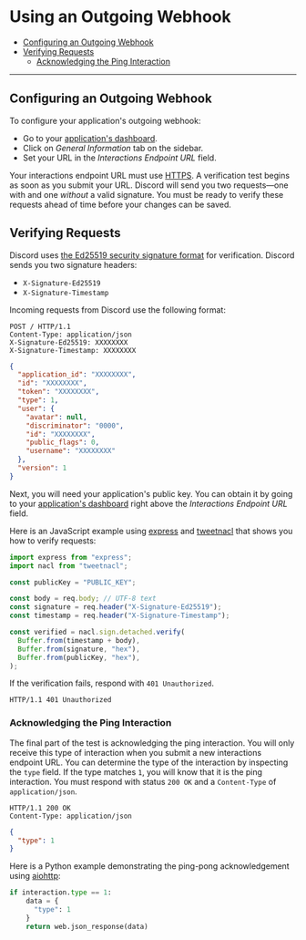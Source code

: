 # Using an Outgoing Webhook

- [Configuring an Outgoing Webhook](#configuring-an-outgoing-webhook)
- [Verifying Requests](#verifying-requests)
  - [Acknowledging the Ping Interaction](#acknowledging-the-ping-interaction)

---

## Configuring an Outgoing Webhook

To configure your application's outgoing webhook:

- Go to your
  [application's dashboard](https://discord.com/developers/applications).
- Click on _General Information_ tab on the sidebar.
- Set your URL in the _Interactions Endpoint URL_ field.

Your interactions endpoint URL must use
[HTTPS](https://en.wikipedia.org/wiki/HTTPS). A verification test begins as soon
as you submit your URL. Discord will send you two requests&mdash;one with and
one _without_ a valid signature. You must be ready to verify these requests
ahead of time before your changes can be saved.

## Verifying Requests

Discord uses [the Ed25519 security signature format](https://ed25519.cr.yp.to/)
for verification. Discord sends you two signature headers:

- `X-Signature-Ed25519`
- `X-Signature-Timestamp`

Incoming requests from Discord use the following format:

```https
POST / HTTP/1.1
Content-Type: application/json
X-Signature-Ed25519: XXXXXXXX
X-Signature-Timestamp: XXXXXXXX
```

```json
{
  "application_id": "XXXXXXXX",
  "id": "XXXXXXXX",
  "token": "XXXXXXXX",
  "type": 1,
  "user": {
    "avatar": null,
    "discriminator": "0000",
    "id": "XXXXXXXX",
    "public_flags": 0,
    "username": "XXXXXXXX"
  },
  "version": 1
}
```

Next, you will need your application's public key. You can obtain it by going to
your [application's dashboard](https://discord.com/developers/applications)
right above the _Interactions Endpoint URL_ field.

Here is an JavaScript example using
[express](https://github.com/expressjs/express) and
[tweetnacl](https://github.com/dchest/tweetnacl-js) that shows you how to verify
requests:

```js
import express from "express";
import nacl from "tweetnacl";

const publicKey = "PUBLIC_KEY";

const body = req.body; // UTF-8 text
const signature = req.header("X-Signature-Ed25519");
const timestamp = req.header("X-Signature-Timestamp");

const verified = nacl.sign.detached.verify(
  Buffer.from(timestamp + body),
  Buffer.from(signature, "hex"),
  Buffer.from(publicKey, "hex"),
);
```

If the verification fails, respond with `401 Unauthorized`.

```https
HTTP/1.1 401 Unauthorized
```

### Acknowledging the Ping Interaction

The final part of the test is acknowledging the ping interaction. You will only
receive this type of interaction when you submit a new interactions endpoint
URL. You can determine the type of the interaction by inspecting the `type`
field. If the type matches `1`, you will know that it is the ping interaction.
You must respond with status `200 OK` and a `Content-Type` of
`application/json`.

```https
HTTP/1.1 200 OK
Content-Type: application/json
```

```json
{
  "type": 1
}
```

Here is a Python example demonstrating the ping-pong acknowledgement using
[aiohttp](https://github.com/aio-libs/aiohttp):

```py
if interaction.type == 1:
    data = {
      "type": 1
    }
    return web.json_response(data)
```
